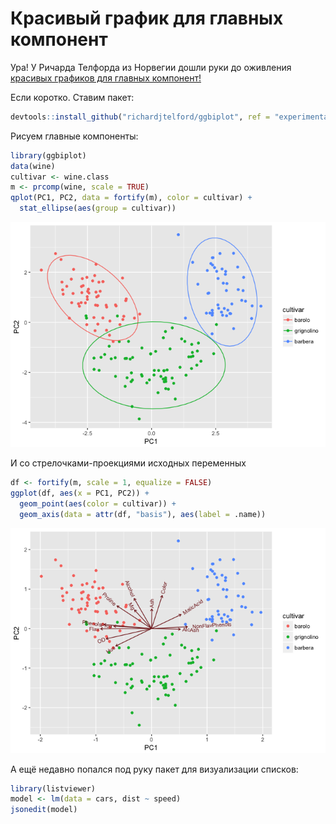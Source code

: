 # Красивый график для главных компонент

Ура! У Ричарда Телфорда из Норвегии дошли руки до оживления [красивых графиков для главных компонент!](https://github.com/richardjtelford/ggbiplot/tree/experimental)


Если коротко. Ставим пакет:

```r
devtools::install_github("richardjtelford/ggbiplot", ref = "experimental")
```

Рисуем главные компоненты:

```r
library(ggbiplot)
data(wine)
cultivar <- wine.class
m <- prcomp(wine, scale = TRUE)
qplot(PC1, PC2, data = fortify(m), color = cultivar) + 
  stat_ellipse(aes(group = cultivar))
```

![](2017-05-18-biplot_listview_files/figure-html/unnamed-chunk-2-1.png)<!-- -->

И со стрелочками-проекциями исходных переменных

```r
df <- fortify(m, scale = 1, equalize = FALSE)
ggplot(df, aes(x = PC1, PC2)) + 
  geom_point(aes(color = cultivar)) +
  geom_axis(data = attr(df, "basis"), aes(label = .name))
```

![](2017-05-18-biplot_listview_files/figure-html/unnamed-chunk-3-1.png)<!-- -->


А ещё недавно попался под руку пакет для визуализации списков:

```r
library(listviewer)
model <- lm(data = cars, dist ~ speed)
jsonedit(model)
```

<!--html_preserve--><div id="htmlwidget-f8f6b7717552d4344d3c" style="width:672px;height:480px;" class="jsonedit html-widget"></div>
<script type="application/json" data-for="htmlwidget-f8f6b7717552d4344d3c">{"x":{"data":{"coefficients":{"(Intercept)":-17.5790948905109,"speed":3.93240875912408},"residuals":{"1":3.84945985401474,"2":11.8494598540146,"3":-5.94776642335769,"4":12.0522335766423,"5":2.11982481751823,"6":-7.81258394160586,"7":-3.74499270072994,"8":4.25500729927006,"9":12.2550072992701,"10":-8.67740145985403,"11":2.32259854014597,"12":-15.6098102189781,"13":-9.60981021897811,"14":-5.60981021897811,"15":-1.60981021897811,"16":-7.5422189781022,"17":0.457781021897801,"18":0.457781021897801,"19":12.4577810218978,"20":-11.4746277372263,"21":-1.47462773722628,"22":22.5253722627737,"23":42.5253722627737,"24":-21.4070364963504,"25":-15.4070364963504,"26":12.5929635036496,"27":-13.3394452554745,"28":-5.33944525547446,"29":-17.2718540145985,"30":-9.27185401459854,"31":0.728145985401458,"32":-11.2042627737226,"33":2.79573722627737,"34":22.7957372262774,"35":30.7957372262774,"36":-21.1366715328467,"37":-11.1366715328467,"38":10.8633284671533,"39":-29.0690802919708,"40":-13.0690802919708,"41":-9.0690802919708,"42":-5.0690802919708,"43":2.9309197080292,"44":-2.93389781021897,"45":-18.866306569343,"46":-6.79871532846714,"47":15.2012846715329,"48":16.2012846715329,"49":43.2012846715329,"50":4.26887591240878},"effects":{"(Intercept)":-303.914494553978,"speed":145.552255045757,"3":-8.11543950437914,"4":9.88456049562086,"5":0.194114676507393,"6":-9.49633114260608,"7":-5.18677696171955,"8":2.81322303828045,"9":10.8132230382805,"10":-9.87722278083301,"11":1.12277721916699,"12":-16.5676685999465,"13":-10.5676685999465,"14":-6.56766859994648,"15":-2.56766859994648,"16":-8.25811441905995,"17":-0.258114419059952,"18":-0.258114419059952,"19":11.74188558094,"20":-11.9485602381734,"21":-1.94856023817342,"22":22.0514397618266,"23":42.0514397618266,"24":-21.6390060572869,"25":-15.6390060572869,"26":12.3609939427131,"27":-13.3294518764004,"28":-5.32945187640036,"29":-17.0198976955138,"30":-9.01989769551383,"31":0.980102304486172,"32":-10.7103435146273,"33":3.2896564853727,"34":23.2896564853727,"35":31.2896564853727,"36":-20.4007893337408,"37":-10.4007893337408,"38":11.5992106662592,"39":-28.0912351528542,"40":-12.0912351528542,"41":-8.09123515285424,"42":-4.09123515285424,"43":3.90876484714576,"44":-1.47212679108117,"45":-17.1625726101946,"46":-4.85301842930811,"47":17.1469815706919,"48":18.1469815706919,"49":45.1469815706919,"50":6.45653575157843},"rank":2,"fitted.values":{"1":-1.84945985401474,"2":-1.84945985401462,"3":9.94776642335769,"4":9.94776642335769,"5":13.8801751824818,"6":17.8125839416059,"7":21.7449927007299,"8":21.7449927007299,"9":21.7449927007299,"10":25.677401459854,"11":25.677401459854,"12":29.6098102189781,"13":29.6098102189781,"14":29.6098102189781,"15":29.6098102189781,"16":33.5422189781022,"17":33.5422189781022,"18":33.5422189781022,"19":33.5422189781022,"20":37.4746277372263,"21":37.4746277372263,"22":37.4746277372263,"23":37.4746277372263,"24":41.4070364963504,"25":41.4070364963504,"26":41.4070364963504,"27":45.3394452554745,"28":45.3394452554745,"29":49.2718540145985,"30":49.2718540145985,"31":49.2718540145985,"32":53.2042627737226,"33":53.2042627737226,"34":53.2042627737226,"35":53.2042627737226,"36":57.1366715328467,"37":57.1366715328467,"38":57.1366715328467,"39":61.0690802919708,"40":61.0690802919708,"41":61.0690802919708,"42":61.0690802919708,"43":61.0690802919708,"44":68.933897810219,"45":72.8663065693431,"46":76.7987153284671,"47":76.7987153284671,"48":76.7987153284671,"49":76.7987153284672,"50":80.7311240875912},"assign":[0,1],"qr":{"qr":[[-7.07106781186548,-108.894444302728],[0.14142135623731,37.0135110466435],[0.14142135623731,0.188783697927562],[0.14142135623731,0.188783697927562],[0.14142135623731,0.161766536579647],[0.14142135623731,0.134749375231732],[0.14142135623731,0.107732213883817],[0.14142135623731,0.107732213883817],[0.14142135623731,0.107732213883817],[0.14142135623731,0.0807150525359022],[0.14142135623731,0.0807150525359022],[0.14142135623731,0.0536978911879873],[0.14142135623731,0.0536978911879873],[0.14142135623731,0.0536978911879873],[0.14142135623731,0.0536978911879873],[0.14142135623731,0.0266807298400723],[0.14142135623731,0.0266807298400723],[0.14142135623731,0.0266807298400723],[0.14142135623731,0.0266807298400723],[0.14142135623731,-0.000336431507842627],[0.14142135623731,-0.000336431507842627],[0.14142135623731,-0.000336431507842627],[0.14142135623731,-0.000336431507842627],[0.14142135623731,-0.0273535928557576],[0.14142135623731,-0.0273535928557576],[0.14142135623731,-0.0273535928557576],[0.14142135623731,-0.0543707542036725],[0.14142135623731,-0.0543707542036725],[0.14142135623731,-0.0813879155515875],[0.14142135623731,-0.0813879155515875],[0.14142135623731,-0.0813879155515875],[0.14142135623731,-0.108405076899502],[0.14142135623731,-0.108405076899502],[0.14142135623731,-0.108405076899502],[0.14142135623731,-0.108405076899502],[0.14142135623731,-0.135422238247417],[0.14142135623731,-0.135422238247417],[0.14142135623731,-0.135422238247417],[0.14142135623731,-0.162439399595332],[0.14142135623731,-0.162439399595332],[0.14142135623731,-0.162439399595332],[0.14142135623731,-0.162439399595332],[0.14142135623731,-0.162439399595332],[0.14142135623731,-0.216473722291162],[0.14142135623731,-0.243490883639077],[0.14142135623731,-0.270508044986992],[0.14142135623731,-0.270508044986992],[0.14142135623731,-0.270508044986992],[0.14142135623731,-0.270508044986992],[0.14142135623731,-0.297525206334907]],"qraux":[1.14142135623731,1.26983518197131],"pivot":[1,2],"tol":1e-07,"rank":2},"df.residual":48,"xlevels":{},"call":{},"terms":{},"model":{"dist":[2,10,4,22,16,10,18,26,34,17,28,14,20,24,28,26,34,34,46,26,36,60,80,20,26,54,32,40,32,40,50,42,56,76,84,36,46,68,32,48,52,56,64,66,54,70,92,93,120,85],"speed":[4,4,7,7,8,9,10,10,10,11,11,12,12,12,12,13,13,13,13,14,14,14,14,15,15,15,16,16,17,17,17,18,18,18,18,19,19,19,20,20,20,20,20,22,23,24,24,24,24,25]}},"options":{"mode":"tree","modes":["code","form","text","tree","view"]}},"evals":[],"jsHooks":[]}</script><!--/html_preserve-->

